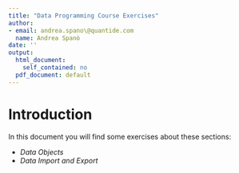 ```yaml
---
title: "Data Programming Course Exercises"
author:
- email: andrea.spano\@quantide.com
  name: Andrea Spanò
date: ''
output:
  html_document:
    self_contained: no
  pdf_document: default
---
```




Introduction
===========================================

In this document you will find some exercises about these sections: 


* _Data Objects_ 
* _Data Import and Export_ 

<!--
* _Data Manipulation_ 
* _Data Visualization with ggplot2_ 
* _Writing R functions_
-->

